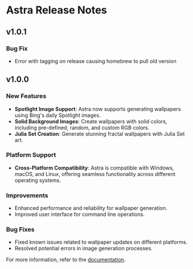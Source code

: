 # Astra Release Notes

## v1.0.1

### Bug Fix
- Error with tagging on release causing homebrew to pull old version

## v1.0.0

### New Features
- **Spotlight Image Support**: Astra now supports generating wallpapers using Bing's daily Spotlight images.
- **Solid Background Images**: Create wallpapers with solid colors, including pre-defined, random, and custom RGB colors.
- **Julia Set Creation**: Generate stunning fractal wallpapers with Julia Set art.

### Platform Support
- **Cross-Platform Compatibility**: Astra is compatible with Windows, macOS, and Linux, offering seamless functionality across different operating systems.

### Improvements
- Enhanced performance and reliability for wallpaper generation.
- Improved user interface for command line operations.

### Bug Fixes
- Fixed known issues related to wallpaper updates on different platforms.
- Resolved potential errors in image generation processes.

For more information, refer to the [documentation](https://github.com/CharlieKarafotias/astra).

